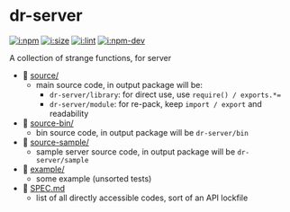 # dr-server

[![i:npm]][l:npm]
[![i:size]][l:size]
[![i:lint]][l:lint]
[![i:npm-dev]][l:npm]

A collection of strange functions, for server

[i:npm]: https://img.shields.io/npm/v/dr-server.svg?colorB=blue
[i:npm-dev]: https://img.shields.io/npm/v/dr-server/dev.svg
[l:npm]: https://npm.im/dr-server
[i:size]: https://packagephobia.now.sh/badge?p=dr-server
[l:size]: https://packagephobia.now.sh/result?p=dr-server
[i:lint]: https://img.shields.io/badge/code_style-standard_ES6+-yellow.svg
[l:lint]: https://standardjs.com

[//]: # (NON_PACKAGE_CONTENT)

- 📁 [source/](source/)
  - main source code, in output package will be:
    - `dr-server/library`: for direct use, use `require() / exports.*=`
    - `dr-server/module`: for re-pack, keep `import / export` and readability
- 📁 [source-bin/](source-bin/)
  - bin source code, in output package will be `dr-server/bin`
- 📁 [source-sample/](source-sample/)
  - sample server source code, in output package will be `dr-server/sample`
- 📁 [example/](example/)
  - some example (unsorted tests)
- 📄 [SPEC.md](SPEC.md)
  - list of all directly accessible codes, sort of an API lockfile

